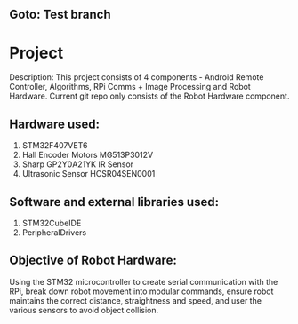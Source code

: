 ## Goto: Test branch

# Project
Description: 
This project consists of 4 components - Android Remote Controller, Algorithms, RPi Comms + Image Processing and Robot Hardware. Current git repo only consists of the Robot Hardware component.

## Hardware used:
1. STM32F407VET6
2. Hall Encoder Motors MG513P3012V
3. Sharp GP2Y0A21YK IR Sensor
4. Ultrasonic Sensor HCSR04SEN0001

## Software and external libraries used:
1. STM32CubeIDE
2. PeripheralDrivers

## Objective of Robot Hardware:
Using the STM32 microcontroller to create serial communication with the RPi, break down robot movement into modular commands, ensure robot maintains the correct distance, straightness and speed, and user the various sensors to avoid object collision.
